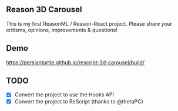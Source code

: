 ## Reason 3D Carousel

This is my first ReasonML / Reason-React project. Please share your critisms, opinions, improvements & questions!

## Demo

https://persianturtle.github.io/rescript-3d-carousel/build/

## TODO

- [x] Convert the project to use the Hooks API
- [x] Convert the project to ReScript (thanks to @thetaPC)
